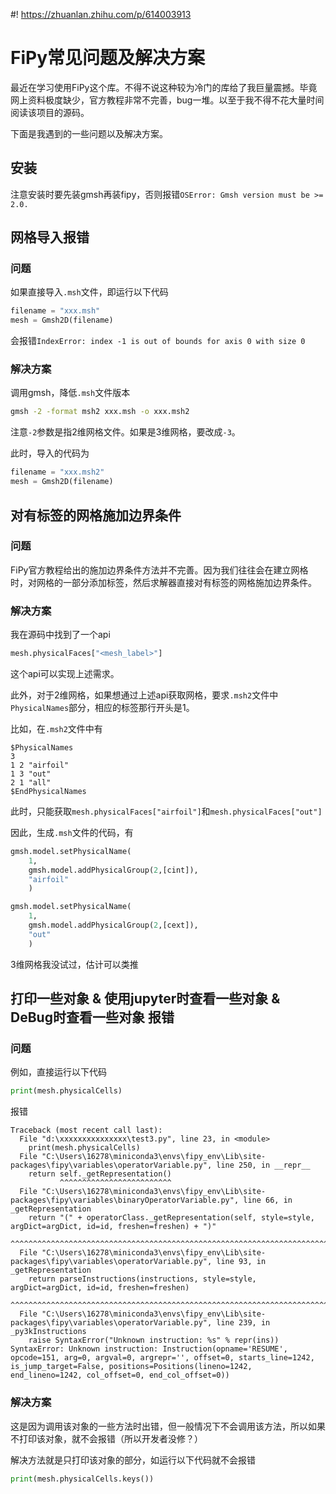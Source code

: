 #! https://zhuanlan.zhihu.com/p/614003913
# FiPy常见问题及解决方案

最近在学习使用FiPy这个库。不得不说这种较为冷门的库给了我巨量震撼。毕竟网上资料极度缺少，官方教程非常不完善，bug一堆。以至于我不得不花大量时间阅读该项目的源码。

下面是我遇到的一些问题以及解决方案。

## 安装

注意安装时要先装gmsh再装fipy，否则报错`OSError: Gmsh version must be >= 2.0.`


## 网格导入报错

### 问题

如果直接导入`.msh`文件，即运行以下代码

```python
filename = "xxx.msh"
mesh = Gmsh2D(filename)
```

会报错`IndexError: index -1 is out of bounds for axis 0 with size 0`

### 解决方案

调用gmsh，降低`.msh`文件版本

```bash
gmsh -2 -format msh2 xxx.msh -o xxx.msh2
```

注意`-2`参数是指2维网格文件。如果是3维网格，要改成`-3`。

此时，导入的代码为

```python
filename = "xxx.msh2"
mesh = Gmsh2D(filename)
```

## 对有标签的网格施加边界条件

### 问题

FiPy官方教程给出的施加边界条件方法并不完善。因为我们往往会在建立网格时，对网格的一部分添加标签，然后求解器直接对有标签的网格施加边界条件。

### 解决方案

我在源码中找到了一个api

```python
mesh.physicalFaces["<mesh_label>"]
```

这个api可以实现上述需求。

此外，对于2维网格，如果想通过上述api获取网格，要求`.msh2`文件中`PhysicalNames`部分，相应的标签那行开头是1。

比如，在`.msh2`文件中有

```
$PhysicalNames
3
1 2 "airfoil"
1 3 "out"
2 1 "all"
$EndPhysicalNames
```

此时，只能获取`mesh.physicalFaces["airfoil"]`和`mesh.physicalFaces["out"]`

因此，生成`.msh`文件的代码，有

```python
gmsh.model.setPhysicalName(
    1,
    gmsh.model.addPhysicalGroup(2,[cint]),
    "airfoil"
    )

gmsh.model.setPhysicalName(
    1,
    gmsh.model.addPhysicalGroup(2,[cext]),
    "out"
    )
```

3维网格我没试过，估计可以类推

## 打印一些对象 & 使用jupyter时查看一些对象 & DeBug时查看一些对象 报错

### 问题

例如，直接运行以下代码

```python
print(mesh.physicalCells)
```

报错

```
Traceback (most recent call last):
  File "d:\xxxxxxxxxxxxxxx\test3.py", line 23, in <module>
    print(mesh.physicalCells)
  File "C:\Users\16278\miniconda3\envs\fipy_env\Lib\site-packages\fipy\variables\operatorVariable.py", line 250, in __repr__
    return self._getRepresentation()
           ^^^^^^^^^^^^^^^^^^^^^^^^^
  File "C:\Users\16278\miniconda3\envs\fipy_env\Lib\site-packages\fipy\variables\binaryOperatorVariable.py", line 66, in _getRepresentation
    return "(" + operatorClass._getRepresentation(self, style=style, argDict=argDict, id=id, freshen=freshen) + ")"
                 ^^^^^^^^^^^^^^^^^^^^^^^^^^^^^^^^^^^^^^^^^^^^^^^^^^^^^^^^^^^^^^^^^^^^^^^^^^^^^^^^^^^^^^^^^^^^
  File "C:\Users\16278\miniconda3\envs\fipy_env\Lib\site-packages\fipy\variables\operatorVariable.py", line 93, in _getRepresentation
    return parseInstructions(instructions, style=style, argDict=argDict, id=id, freshen=freshen)
           ^^^^^^^^^^^^^^^^^^^^^^^^^^^^^^^^^^^^^^^^^^^^^^^^^^^^^^^^^^^^^^^^^^^^^^^^^^^^^^^^^^^^^
  File "C:\Users\16278\miniconda3\envs\fipy_env\Lib\site-packages\fipy\variables\operatorVariable.py", line 239, in _py3kInstructions
    raise SyntaxError("Unknown instruction: %s" % repr(ins))
SyntaxError: Unknown instruction: Instruction(opname='RESUME', opcode=151, arg=0, argval=0, argrepr='', offset=0, starts_line=1242, is_jump_target=False, positions=Positions(lineno=1242, end_lineno=1242, col_offset=0, end_col_offset=0))
```

### 解决方案

这是因为调用该对象的一些方法时出错，但一般情况下不会调用该方法，所以如果不打印该对象，就不会报错（所以开发者没修？）

解决方法就是只打印该对象的部分，如运行以下代码就不会报错

```python
print(mesh.physicalCells.keys())
```